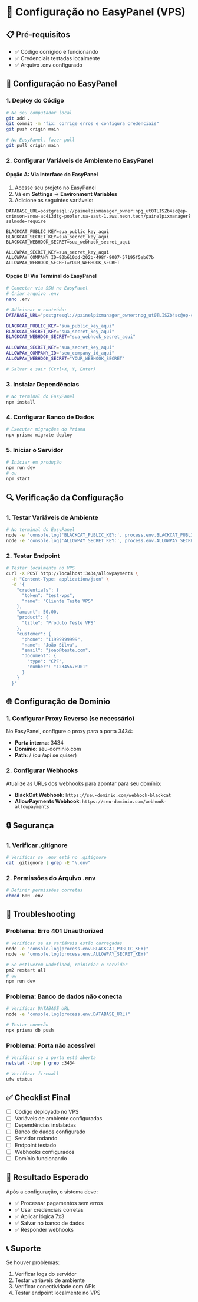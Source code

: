 # 🚀 Configuração no EasyPanel (VPS)

## 📋 Pré-requisitos
- ✅ Código corrigido e funcionando
- ✅ Credenciais testadas localmente
- ✅ Arquivo .env configurado

## 🔧 Configuração no EasyPanel

### 1. **Deploy do Código**
```bash
# No seu computador local
git add .
git commit -m "fix: corrige erros e configura credenciais"
git push origin main

# No EasyPanel, fazer pull
git pull origin main
```

### 2. **Configurar Variáveis de Ambiente no EasyPanel**

#### Opção A: Via Interface do EasyPanel
1. Acesse seu projeto no EasyPanel
2. Vá em **Settings** → **Environment Variables**
3. Adicione as seguintes variáveis:

```env
DATABASE_URL=postgresql://painelpixmanager_owner:npg_ut0TLISZb4sc@ep-crimson-snow-ac4i3dtg-pooler.sa-east-1.aws.neon.tech/painelpixmanager?sslmode=require

BLACKCAT_PUBLIC_KEY=sua_public_key_aqui
BLACKCAT_SECRET_KEY=sua_secret_key_aqui
BLACKCAT_WEBHOOK_SECRET=sua_webhook_secret_aqui

ALLOWPAY_SECRET_KEY=sua_secret_key_aqui
ALLOWPAY_COMPANY_ID=93b610dd-202b-498f-9007-57195f5eb67b
ALLOWPAY_WEBHOOK_SECRET=YOUR_WEBHOOK_SECRET
```

#### Opção B: Via Terminal do EasyPanel
```bash
# Conectar via SSH no EasyPanel
# Criar arquivo .env
nano .env

# Adicionar o conteúdo:
DATABASE_URL="postgresql://painelpixmanager_owner:npg_ut0TLISZb4sc@ep-crimson-snow-ac4i3dtg-pooler.sa-east-1.aws.neon.tech/painelpixmanager?sslmode=require"

BLACKCAT_PUBLIC_KEY="sua_public_key_aqui"
BLACKCAT_SECRET_KEY="sua_secret_key_aqui"
BLACKCAT_WEBHOOK_SECRET="sua_webhook_secret_aqui"

ALLOWPAY_SECRET_KEY="sua_secret_key_aqui"
ALLOWPAY_COMPANY_ID="seu_company_id_aqui"
ALLOWPAY_WEBHOOK_SECRET="YOUR_WEBHOOK_SECRET"

# Salvar e sair (Ctrl+X, Y, Enter)
```

### 3. **Instalar Dependências**
```bash
# No terminal do EasyPanel
npm install
```

### 4. **Configurar Banco de Dados**
```bash
# Executar migrações do Prisma
npx prisma migrate deploy
```

### 5. **Iniciar o Servidor**
```bash
# Iniciar em produção
npm run dev
# ou
npm start
```

## 🔍 Verificação da Configuração

### 1. **Testar Variáveis de Ambiente**
```bash
# No terminal do EasyPanel
node -e "console.log('BLACKCAT_PUBLIC_KEY:', process.env.BLACKCAT_PUBLIC_KEY)"
node -e "console.log('ALLOWPAY_SECRET_KEY:', process.env.ALLOWPAY_SECRET_KEY)"
```

### 2. **Testar Endpoint**
```bash
# Testar localmente no VPS
curl -X POST http://localhost:3434/allowpayments \
  -H "Content-Type: application/json" \
  -d '{
    "credentials": {
      "token": "test-vps",
      "name": "Cliente Teste VPS"
    },
    "amount": 50.00,
    "product": {
      "title": "Produto Teste VPS"
    },
    "customer": {
      "phone": "11999999999",
      "name": "João Silva",
      "email": "joao@teste.com",
      "document": {
        "type": "CPF",
        "number": "12345678901"
      }
    }
  }'
```

## 🌐 Configuração de Domínio

### 1. **Configurar Proxy Reverso (se necessário)**
No EasyPanel, configure o proxy para a porta 3434:
- **Porta interna**: 3434
- **Domínio**: seu-dominio.com
- **Path**: / (ou /api se quiser)

### 2. **Configurar Webhooks**
Atualize as URLs dos webhooks para apontar para seu domínio:
- **BlackCat Webhook**: `https://seu-dominio.com/webhook-blackcat`
- **AllowPayments Webhook**: `https://seu-dominio.com/webhook-allowpayments`

## 🔒 Segurança

### 1. **Verificar .gitignore**
```bash
# Verificar se .env está no .gitignore
cat .gitignore | grep -E "\.env"
```

### 2. **Permissões do Arquivo .env**
```bash
# Definir permissões corretas
chmod 600 .env
```

## 🚨 Troubleshooting

### Problema: Erro 401 Unauthorized
```bash
# Verificar se as variáveis estão carregadas
node -e "console.log(process.env.BLACKCAT_PUBLIC_KEY)"
node -e "console.log(process.env.ALLOWPAY_SECRET_KEY)"

# Se estiverem undefined, reiniciar o servidor
pm2 restart all
# ou
npm run dev
```

### Problema: Banco de dados não conecta
```bash
# Verificar DATABASE_URL
node -e "console.log(process.env.DATABASE_URL)"

# Testar conexão
npx prisma db push
```

### Problema: Porta não acessível
```bash
# Verificar se a porta está aberta
netstat -tlnp | grep :3434

# Verificar firewall
ufw status
```

## ✅ Checklist Final

- [ ] Código deployado no VPS
- [ ] Variáveis de ambiente configuradas
- [ ] Dependências instaladas
- [ ] Banco de dados configurado
- [ ] Servidor rodando
- [ ] Endpoint testado
- [ ] Webhooks configurados
- [ ] Domínio funcionando

## 🎯 Resultado Esperado

Após a configuração, o sistema deve:
- ✅ Processar pagamentos sem erros
- ✅ Usar credenciais corretas
- ✅ Aplicar lógica 7x3
- ✅ Salvar no banco de dados
- ✅ Responder webhooks

## 📞 Suporte

Se houver problemas:
1. Verificar logs do servidor
2. Testar variáveis de ambiente
3. Verificar conectividade com APIs
4. Testar endpoint localmente no VPS
